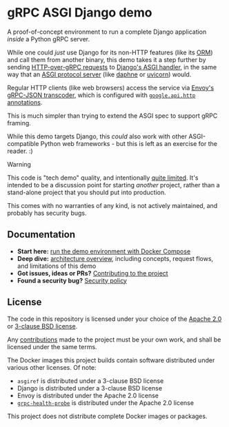 # gRPC ASGI Django demo

A proof-of-concept environment to run a complete Django application _inside_ a
Python gRPC server.

While one could _just_ use Django for its non-HTTP features (like its
[ORM][orm]) and call them from another binary, this demo takes it a step further
by sending [HTTP-over-gRPC requests][grpc-http] to
[Django's ASGI handler][django-asgi], in the same way that an
[ASGI protocol server][asgi-proto] (like [daphne][] or [uvicorn][]) would.

Regular HTTP clients (like web browsers) access the service via
[Envoy's gRPC-JSON transcoder][grpc-json], which is configured with
[`google.api.http` annotations][aip-127].

This is much simpler than trying to extend the ASGI spec to support gRPC
framing.

While this demo targets Django, this _could_ also work with other
ASGI-compatible Python web frameworks - but this is left as an exercise for the
reader. :)

> [!WARNING]
>
> This code is "tech demo" quality, and intentionally
> [quite limited](#limitations). It's intended to be a discussion point for
> starting _another_ project, rather than a stand-alone project that you should
> put into production.
>
> This comes with no warranties of any kind, is not actively maintained, and
> probably has security bugs.

## Documentation

- **Start here:** [run the demo environment with Docker Compose](./docs/demo.md)
- **Deep dive:** [architecture overview](./docs/architecture.md), including
  concepts, request flows, and limitations of this demo
- **Got issues, ideas or PRs?** [Contributing to the project](./CONTRIBUTING.md)
- **Found a security bug?** [Security policy](./SECURITY.md)

## License

The code in this repository is licensed under your choice of the
[Apache 2.0](./COPYING.APACHE-2) or
[3-clause BSD license](./COPYING.BSD-3-CLAUSE).

Any [contributions](./CONTRIBUTING.md) made to the project must be your own
work, and shall be licensed under the same terms.

The Docker images this project builds contain software distributed under various
other licenses. Of note:

- `asgiref` is distributed under a 3-clause BSD license
- Django is distributed under a 3-clause BSD license
- Envoy is distributed under the Apache 2.0 license
- [`grpc-health-probe`][grpc-health-probe] is distributed under the Apache 2.0
  license

This project does not distribute complete Docker images or packages.

[aip-127]: https://google.aip.dev/127
[asgi-proto]: https://asgi.readthedocs.io/en/latest/specs/main.html#overview
[daphne]: https://github.com/django/daphne
[django-asgi]: https://docs.djangoproject.com/en/5.2/howto/deployment/asgi/
[grpc-json]: https://www.envoyproxy.io/docs/envoy/latest/configuration/http/http_filters/grpc_json_transcoder_filter
[grpc-health-probe]: https://github.com/grpc-ecosystem/grpc-health-probe
[grpc-http]: https://www.envoyproxy.io/docs/envoy/latest/configuration/http/http_filters/grpc_json_transcoder_filter#sending-arbitrary-content
[orm]: https://docs.djangoproject.com/en/5.2/topics/db/models/
[uvicorn]: https://www.uvicorn.org/
